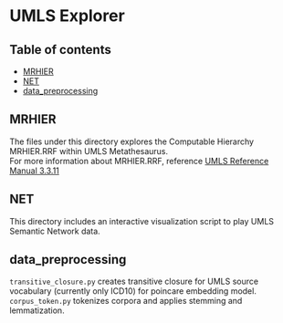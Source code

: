 # UMLS Explorer

## Table of contents
- [MRHIER](##MRHIER)
- [NET](##NET)
- [data_preprocessing](#data_preprocessing)

## MRHIER
The files under this directory explores the Computable Hierarchy MRHIER.RRF within UMLS Metathesaurus. \
For more information about MRHIER.RRF, reference [UMLS Reference Manual 3.3.11](https://www.ncbi.nlm.nih.gov/books/NBK9685/#ch03.sec3.11)

## NET
This directory includes an interactive visualization script to play UMLS Semantic Network data.

## data_preprocessing
`transitive_closure.py` creates transitive closure for UMLS source vocabulary (currently only ICD10) for poincare embedding model. \
`corpus_token.py` tokenizes corpora and applies stemming and lemmatization.
